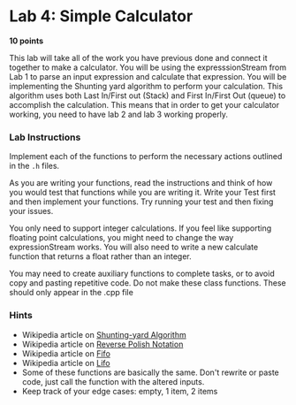 # Lab 4: Simple Calculator #
**10 points**

This lab will take all of the work you have previous done and connect it together to make a calculator. You will be using the expresssionStream from
Lab 1 to parse an input expression and calculate that expression.
You will be implementing the Shunting yard algorithm to perform your calculation. This algorithm uses both Last In/First out (Stack) 
and First In/First Out (queue) to accomplish the calculation.
This means that in order to get your calculator working, you need to have lab 2 and lab 3 working properly.

### Lab Instructions
Implement each of the functions to perform the necessary actions outlined in the `.h` files.

As you are writing your functions, read the instructions and think of how you would test that functions while you are writing it. 
Write your Test first and then implement your functions. Try running your test and then fixing your issues.  

You only need to support integer calculations. If you feel like supporting floating point calculations, 
you might need to change the way expressionStream works. You will also need to write a new calculate function that returns a float rather than an integer.

You may need to create auxiliary functions to complete tasks, or to avoid copy and pasting repetitive code. Do not make these class functions.
These should only appear in the .cpp file

### Hints ###
- Wikipedia article on [Shunting-yard Algorithm](https://en.wikipedia.org/wiki/Shunting-yard_algorithm)
- Wikipedia article on [Reverse Polish Notation](https://en.wikipedia.org/wiki/Reverse_Polish_notation)
- Wikipedia article on [Fifo](https://en.wikipedia.org/wiki/Queue_(abstract_data_type)_)
- Wikipedia article on [Lifo](https://en.wikipedia.org/wiki/Stack_(abstract_data_type))
- Some of these functions are basically the same. Don't rewrite or paste code, just call the function with the altered inputs.
- Keep track of your edge cases: empty, 1 item, 2 items
